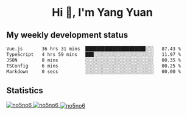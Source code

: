 <h1 align="center">Hi 👋, I'm Yang Yuan</h1>


## My weekly development status
<!--START_SECTION:waka-->

```txt
Vue.js       36 hrs 31 mins  ██████████████████████░░░   87.43 %
TypeScript   4 hrs 59 mins   ███░░░░░░░░░░░░░░░░░░░░░░   11.97 %
JSON         8 mins          ░░░░░░░░░░░░░░░░░░░░░░░░░   00.35 %
TSConfig     6 mins          ░░░░░░░░░░░░░░░░░░░░░░░░░   00.25 %
Markdown     0 secs          ░░░░░░░░░░░░░░░░░░░░░░░░░   00.00 %
```

<!--END_SECTION:waka-->

## Statistics
<a href="https://github.com/anuraghazra/github-readme-stats">
  <img src="https://github-readme-stats.vercel.app/api/top-langs/?username=no5no6&theme=dracula" alt="no5no6">
</a>
<a href="https://github.com/anuraghazra/github-readme-stats">
  <img src="https://github-readme-stats.vercel.app/api?username=no5no6&show_icons=true&theme=dracula&line_height=40" alt="no5no6">
</a>
<a href="https://github.com/anuraghazra/github-readme-stats">
  <img align="center" src="https://github-readme-streak-stats.herokuapp.com/?user=no5no6&theme=dracula" alt="no5no6" />
</a>